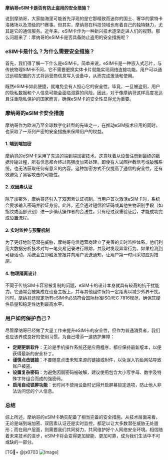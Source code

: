 **摩纳哥eSIM卡是否有防止盗用的安全措施？**

说到摩纳哥，大家脑海里可能首先浮现的是它那精致而迷你的国土、奢华的蒙特卡洛赌场以及顶级的F1赛事。但其实，摩纳哥在科技领域也有着自己的独特魅力，尤其是它的通信服务。近年来，eSIM卡作为一种新兴技术逐渐走进人们的视野。那么问题来了：摩纳哥的eSIM卡是否具备防止盗用的安全措施呢？

### eSIM卡是什么？为什么需要安全措施？

首先，我们得了解一下什么是eSIM卡。简单来说，eSIM卡是一种嵌入式芯片，与传统物理SIM卡不同，它不需要更换实体卡片就能实现网络连接功能。用户可以通过远程配置的方式将运营商信息写入设备中，从而完成激活和使用。

既然eSIM卡如此便捷，就难免会有人担心它的安全性。毕竟，一旦被盗用，用户的隐私数据和个人信息可能会面临泄露的风险。因此，对于像摩纳哥这样高度发达且注重隐私保护的国家而言，确保eSIM卡的安全性显得尤为重要。

### 摩纳哥的eSIM卡安全措施

摩纳哥作为欧洲乃至全球数字化转型的先锋之一，在推动eSIM技术应用的同时，也采取了一系列严密的安全措施来保障用户的权益。

#### 1. **端到端加密**
摩纳哥的eSIM卡采用了先进的端到端加密技术。这意味着从设备注册到最终的数据传输过程，所有信息都会经过高强度加密处理。即使有人试图拦截信号或破解系统，也无法获取任何有意义的内容。这种加密方式不仅提高了通信的安全性，还有效避免了黑客攻击的可能性。

#### 2. **双因素认证**
除了加密外，摩纳哥还引入了双因素认证机制。当用户首次激活eSIM卡时，系统会要求输入密码并验证身份。此外，还会通过短信验证码或其他生物识别手段（如指纹或面部识别）进一步确认操作者的合法性。只有经过双重验证后，才能成功完成设置流程。

#### 3. **实时监控与预警机制**
为了更好地防范潜在威胁，摩纳哥电信运营商建立了完善的实时监控体系。他们利用大数据分析技术对每一笔交易记录进行跟踪，并及时发现异常行为。如果检测到可疑活动，系统会立即触发警报并向用户发送通知，让用户第一时间采取应对措施。

#### 4. **物理隔离设计**
不同于传统SIM卡容易被复制的问题，eSIM卡的设计本身就具有较高的抗干扰能力。它通常会被集成在设备主板上，并与其他组件保持一定距离以减少外界干扰。同时，摩纳哥还规定所有eSIM卡必须符合国际标准ISO/IEC 7816规范，确保其硬件质量和稳定性达到最高水平。

### 用户如何保护自己？

尽管摩纳哥已经做了大量工作来提升eSIM卡的安全性，但作为普通消费者，我们也应该养成良好的使用习惯，为自己增添一道防护屏障：

- **定期更新软件**：无论是手机操作系统还是应用程序，都应保持最新版本，以便获得最新的安全补丁。
- **谨慎点击链接**：不要随意点击未知来源的链接或附件，以免误入钓鱼网站导致账户被盗。
- **设置复杂密码**：为避免因弱密码被破解，建议使用包含大小写字母、数字及特殊字符组合而成的强密码。
- **启用自动锁屏功能**：长时间不使用设备时记得开启屏幕锁定选项，防止他人非法访问您的个人信息。

### 总结

综上所述，摩纳哥的eSIM卡确实配备了相当完备的安全措施。从技术层面来看，无论是端到端加密、双因素认证还是实时监控，都足以让大多数潜在威胁无处遁形；而在用户层面，则需要我们共同努力，共同维护好个人网络安全环境。相信随着未来技术的进步，eSIM卡将会变得更加智能、更加可靠，成为我们生活中不可或缺的一部分。

[TG💪+ @jx0703 ![Image](https://github.com/user-attachments/assets/dbca1d08-cadb-493c-b0ec-ad6f7a83f270)]